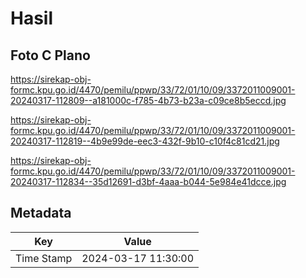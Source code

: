 # Hasil

## Foto C Plano

https://sirekap-obj-formc.kpu.go.id/4470/pemilu/ppwp/33/72/01/10/09/3372011009001-20240317-112809--a181000c-f785-4b73-b23a-c09ce8b5eccd.jpg

https://sirekap-obj-formc.kpu.go.id/4470/pemilu/ppwp/33/72/01/10/09/3372011009001-20240317-112819--4b9e99de-eec3-432f-9b10-c10f4c81cd21.jpg

https://sirekap-obj-formc.kpu.go.id/4470/pemilu/ppwp/33/72/01/10/09/3372011009001-20240317-112834--35d12691-d3bf-4aaa-b044-5e984e41dcce.jpg


## Metadata

| Key        | Value               |
| ---------- | ------------------- |
| Time Stamp | 2024-03-17 11:30:00 |



